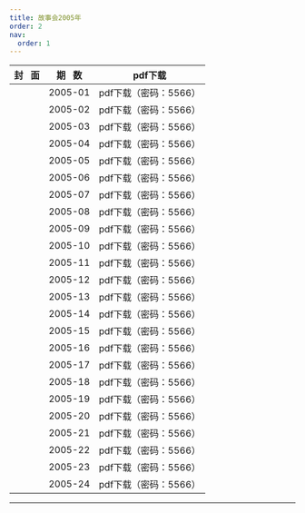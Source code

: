 ```yaml
---
title: 故事会2005年
order: 2
nav:
  order: 1
---
```

| 封   面 | 期   数 |   **pdf下载**   |
| :-------: | :-------: | :-------------------: |
|          |  2005-01  | pdf下载（密码：5566） |
|          |  2005-02  | pdf下载（密码：5566） |
|          |  2005-03  | pdf下载（密码：5566） |
|          |  2005-04  | pdf下载（密码：5566） |
|          |  2005-05  | pdf下载（密码：5566） |
|          |  2005-06  | pdf下载（密码：5566） |
|          |  2005-07  | pdf下载（密码：5566） |
|          |  2005-08  | pdf下载（密码：5566） |
|          |  2005-09  | pdf下载（密码：5566） |
|          |  2005-10  | pdf下载（密码：5566） |
|          |  2005-11  | pdf下载（密码：5566） |
|          |  2005-12  | pdf下载（密码：5566） |
|          |  2005-13  | pdf下载（密码：5566） |
|          |  2005-14  | pdf下载（密码：5566） |
|          |  2005-15  | pdf下载（密码：5566） |
|          |  2005-16  | pdf下载（密码：5566） |
|          |  2005-17  | pdf下载（密码：5566） |
|          |  2005-18  | pdf下载（密码：5566） |
|          |  2005-19  | pdf下载（密码：5566） |
|          |  2005-20  | pdf下载（密码：5566） |
|          |  2005-21  | pdf下载（密码：5566） |
|          |  2005-22  | pdf下载（密码：5566） |
|          |  2005-23  | pdf下载（密码：5566） |
|          |  2005-24  | pdf下载（密码：5566） |

---
